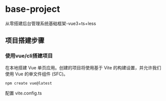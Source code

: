 # base-project
从零搭建后台管理系统基础框架-vue3+ts+less

## 项目搭建步骤

### 使用vue/cli搭建项目

在本地搭建 Vue 单页应用。创建的项目将使用基于 Vite 的构建设置，并允许我们使用 Vue 的单文件组件 (SFC)。

```npm
npm create vue@latest
```

配置 vite.config.ts
